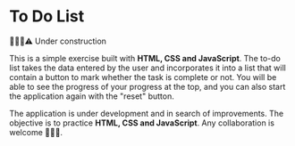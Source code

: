 # To Do List

👷🏻‍♂️⚠️ Under construction

This is a simple exercise built with **HTML, CSS and JavaScript**. The to-do list takes the data entered by the user and incorporates it into a list that will contain a button to mark whether the task is complete or not. You will be able to see the progress of your progress at the top, and you can also start the application again with the "reset" button.

The application is under development and in search of improvements. The objective is to practice **HTML, CSS and JavaScript**. Any collaboration is welcome 👨🏻‍💻.
